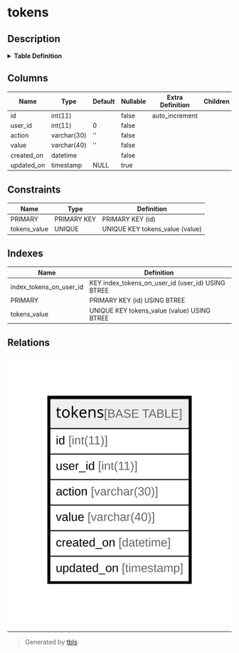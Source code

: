 # tokens

## Description

<details>
<summary><strong>Table Definition</strong></summary>

```sql
CREATE TABLE `tokens` (
  `id` int(11) NOT NULL AUTO_INCREMENT,
  `user_id` int(11) NOT NULL DEFAULT 0,
  `action` varchar(30) NOT NULL DEFAULT '',
  `value` varchar(40) NOT NULL DEFAULT '',
  `created_on` datetime NOT NULL,
  `updated_on` timestamp NULL DEFAULT NULL,
  PRIMARY KEY (`id`),
  UNIQUE KEY `tokens_value` (`value`),
  KEY `index_tokens_on_user_id` (`user_id`)
) ENGINE=InnoDB DEFAULT CHARSET=utf8mb4 COLLATE=utf8mb4_general_ci
```

</details>

## Columns

| Name | Type | Default | Nullable | Extra Definition | Children | Parents | Comment |
| ---- | ---- | ------- | -------- | ---------------- | -------- | ------- | ------- |
| id | int(11) |  | false | auto_increment |  |  |  |
| user_id | int(11) | 0 | false |  |  |  |  |
| action | varchar(30) | '' | false |  |  |  |  |
| value | varchar(40) | '' | false |  |  |  |  |
| created_on | datetime |  | false |  |  |  |  |
| updated_on | timestamp | NULL | true |  |  |  |  |

## Constraints

| Name | Type | Definition |
| ---- | ---- | ---------- |
| PRIMARY | PRIMARY KEY | PRIMARY KEY (id) |
| tokens_value | UNIQUE | UNIQUE KEY tokens_value (value) |

## Indexes

| Name | Definition |
| ---- | ---------- |
| index_tokens_on_user_id | KEY index_tokens_on_user_id (user_id) USING BTREE |
| PRIMARY | PRIMARY KEY (id) USING BTREE |
| tokens_value | UNIQUE KEY tokens_value (value) USING BTREE |

## Relations

![er](tokens.svg)

---

> Generated by [tbls](https://github.com/k1LoW/tbls)
